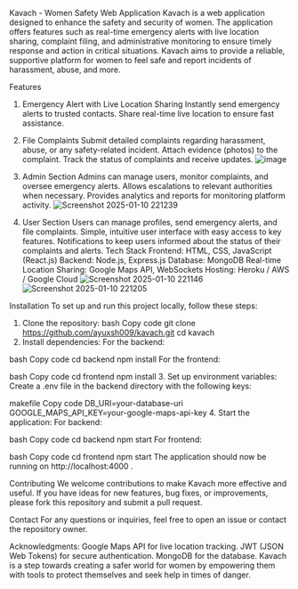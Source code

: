 Kavach - Women Safety Web Application
Kavach is a web application designed to enhance the safety and security of women. The application offers features such as real-time emergency alerts with live location sharing, complaint filing, and administrative monitoring to ensure timely response and action in critical situations. Kavach aims to provide a reliable, supportive platform for women to feel safe and report incidents of harassment, abuse, and more.

Features
1. Emergency Alert with Live Location Sharing
Instantly send emergency alerts to trusted contacts.
Share real-time live location to ensure fast assistance.
2. File Complaints
Submit detailed complaints regarding harassment, abuse, or any safety-related incident.
Attach evidence (photos) to the complaint.
Track the status of complaints and receive updates.
![image](https://github.com/user-attachments/assets/3c350ae1-c42a-4d49-b7ec-ad1b0a306bb7)

4. Admin Section
Admins can manage users, monitor complaints, and oversee emergency alerts.
Allows escalations to relevant authorities when necessary.
Provides analytics and reports for monitoring platform activity.
![Screenshot 2025-01-10 221239](https://github.com/user-attachments/assets/bb7447a0-64bc-4888-bace-b4a17bec6350)

5. User Section
Users can manage profiles, send emergency alerts, and file complaints.
Simple, intuitive user interface with easy access to key features.
Notifications to keep users informed about the status of their complaints and alerts.
Tech Stack
Frontend: HTML, CSS, JavaScript (React.js)
Backend: Node.js, Express.js
Database: MongoDB
Real-time Location Sharing: Google Maps API, WebSockets
Hosting: Heroku / AWS / Google Cloud
![Screenshot 2025-01-10 221146](https://github.com/user-attachments/assets/dc89613d-08e8-46b1-84f3-6bc23e27b9e4)
![Screenshot 2025-01-10 221205](https://github.com/user-attachments/assets/78b0dafd-1cab-4614-a6f5-5c6998749c8b)


Installation
To set up and run this project locally, follow these steps:

1. Clone the repository:
bash
Copy code
git clone https://github.com/ayuxsh009/kavach.git
cd kavach
2. Install dependencies:
For the backend:

bash
Copy code
cd backend
npm install
For the frontend:

bash
Copy code
cd frontend
npm install
3. Set up environment variables:
Create a .env file in the backend directory with the following keys:

makefile
Copy code
DB_URI=your-database-uri
GOOGLE_MAPS_API_KEY=your-google-maps-api-key
4. Start the application:
For backend:

bash
Copy code
cd backend
npm start
For frontend:

bash
Copy code
cd frontend
npm start
The application should now be running on http://localhost:4000 .

Contributing
We welcome contributions to make Kavach more effective and useful. If you have ideas for new features, bug fixes, or improvements, please fork this repository and submit a pull request.

Contact
For any questions or inquiries, feel free to open an issue or contact the repository owner.

Acknowledgments:
Google Maps API for live location tracking.
JWT (JSON Web Tokens) for secure authentication.
MongoDB for the database.
Kavach is a step towards creating a safer world for women by empowering them with tools to protect themselves and seek help in times of danger.
